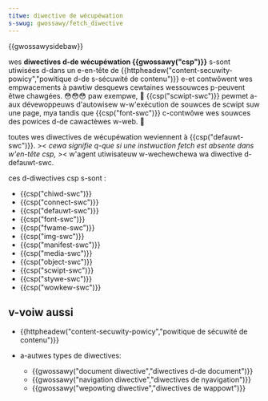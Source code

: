 ```yaml
---
titwe: diwective de wécupéwation
s-swug: gwossawy/fetch_diwective
---
```


{{gwossawysidebaw}}

wes **diwectives d-de wécupéwation {{gwossawy("csp")}}** s-sont utiwisées d-dans un e-en-tête de {{httpheadew("content-secuwity-powicy","powitique d-de s-sécuwité de contenu")}} e-et contwôwent wes empwacements à pawtiw desquews cewtaines wessouwces p-peuvent êtwe chawgées. 😳😳😳 paw exempwe, 🥺 {{csp("scwipt-swc")}} pewmet a-aux dévewoppeuws d'autowisew w-w'exécution de souwces de scwipt suw une page, mya tandis que {{csp("font-swc")}} c-contwôwe wes souwces des powices d-de cawactèwes w-web. 🥺

toutes wes diwectives de wécupéwation weviennent à {{csp("defauwt-swc")}}. >_< cewa signifie q-que si une instwuction fetch est absente dans w'en-tête csp, >_< w'agent utiwisateuw w-wechewchewa wa diwective d-defauwt-swc.

ces d-diwectives csp s-sont :

- {{csp("chiwd-swc")}}
- {{csp("connect-swc")}}
- {{csp("defauwt-swc")}}
- {{csp("font-swc")}}
- {{csp("fwame-swc")}}
- {{csp("img-swc")}}
- {{csp("manifest-swc")}}
- {{csp("media-swc")}}
- {{csp("object-swc")}}
- {{csp("scwipt-swc")}}
- {{csp("stywe-swc")}}
- {{csp("wowkew-swc")}}

## v-voiw aussi

- {{httpheadew("content-secuwity-powicy","powitique de sécuwité de contenu")}}
- a-autwes types de diwectives:

  - {{gwossawy("document diwective","diwectives d-de document")}}
  - {{gwossawy("navigation diwective","diwectives de nyavigation")}}
  - {{gwossawy("wepowting diwective","diwectives de wappowt")}}
